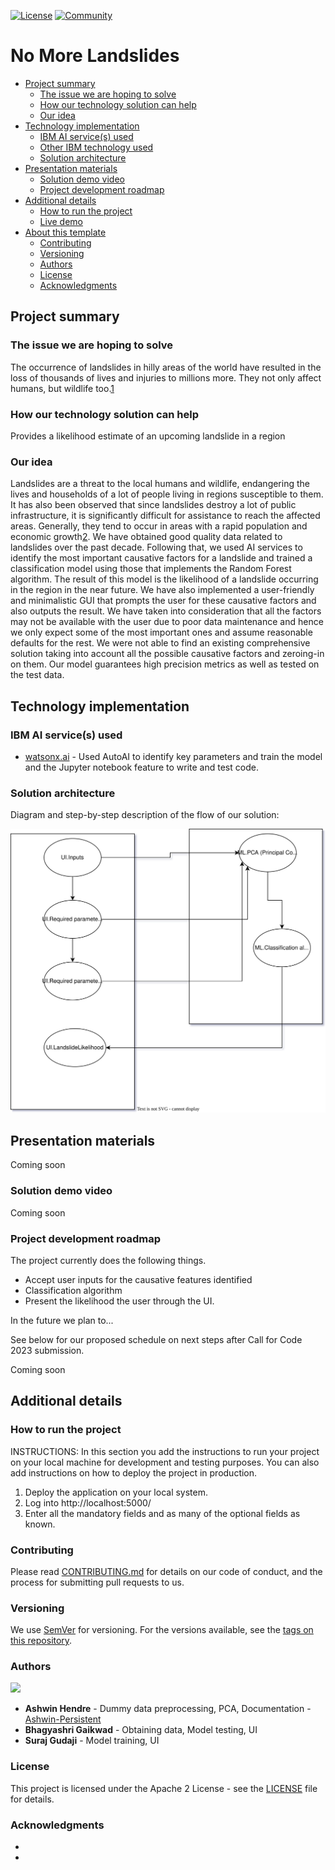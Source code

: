 [![License](https://img.shields.io/badge/License-Apache2-blue.svg)](https://www.apache.org/licenses/LICENSE-2.0) [![Community](https://img.shields.io/badge/Join-Community-blue)](https://developer.ibm.com/callforcode/solutions/projects/get-started/)

# No More Landslides

- [Project summary](#project-summary)
  - [The issue we are hoping to solve](#the-issue-we-are-hoping-to-solve)
  - [How our technology solution can help](#how-our-technology-solution-can-help)
  - [Our idea](#our-idea)
- [Technology implementation](#technology-implementation)
  - [IBM AI service(s) used](#ibm-ai-services-used)
  - [Other IBM technology used](#other-ibm-technology-used)
  - [Solution architecture](#solution-architecture)
- [Presentation materials](#presentation-materials)
  - [Solution demo video](#solution-demo-video)
  - [Project development roadmap](#project-development-roadmap)
- [Additional details](#additional-details)
  - [How to run the project](#how-to-run-the-project)
  - [Live demo](#live-demo)
- [About this template](#about-this-template)
  - [Contributing](#contributing)
  - [Versioning](#versioning)
  - [Authors](#authors)
  - [License](#license)
  - [Acknowledgments](#acknowledgments)


## Project summary

### The issue we are hoping to solve
The occurrence of landslides in hilly areas of the world have resulted in the loss of thousands of lives and injuries to millions more. They not only affect humans, but wildlife too.[1](#1)

### How our technology solution can help

Provides a likelihood estimate of an upcoming landslide in a region

### Our idea
Landslides are a threat to the local humans and wildlife, endangering the lives and households of a lot of people living in regions susceptible to them. It has also been observed that since landslides destroy a lot of public infrastructure, it is significantly difficult for assistance to reach the affected areas. Generally, they tend to occur in areas with a rapid population and economic growth[2](#2). We have obtained good quality data related to landslides over the past decade. Following that, we used AI services to identify the most important causative factors for a landslide and trained a classification model using those that implements the Random Forest algorithm. The result of this model is the likelihood of a landslide occurring in the region in the near future. We have also implemented a user-friendly and minimalistic GUI that prompts the user for these causative factors and also outputs the result. We have taken into consideration that all the factors may not be available with the user due to poor data maintenance and hence we only expect some of the most important ones and assume reasonable defaults for the rest. We were not able to find an existing comprehensive solution taking into account all the possible causative factors and zeroing-in on them. Our model guarantees high precision metrics as well as tested on the test data.

## Technology implementation

### IBM AI service(s) used




- [watsonx.ai](https://www.ibm.com/products/watsonx-ai) - Used AutoAI to identify key parameters and train the model and the Jupyter notebook feature to write and test code.


### Solution architecture

Diagram and step-by-step description of the flow of our solution:

![Stages of the application](./docs/design/stages.svg)


## Presentation materials

Coming soon

### Solution demo video

Coming soon

### Project development roadmap

The project currently does the following things.

- Accept user inputs for the causative features identified
- Classification algorithm
- Present the likelihood the user through the UI.

In the future we plan to...

See below for our proposed schedule on next steps after Call for Code 2023 submission.

Coming soon

## Additional details

### How to run the project

INSTRUCTIONS: In this section you add the instructions to run your project on your local machine for development and testing purposes. You can also add instructions on how to deploy the project in production.
1. Deploy the application on your local system.
2. Log into http://localhost:5000/
3. Enter all the mandatory fields and as many of the optional fields as known.


### Contributing

Please read [CONTRIBUTING.md](CONTRIBUTING.md) for details on our code of conduct, and the process for submitting pull requests to us.

### Versioning

We use [SemVer](http://semver.org/) for versioning. For the versions available, see the [tags on this repository](https://github.com/no-more-landslides/no-more-landslides/tags).

### Authors

<a href="https://github.com/no-more-landslides/no-more-landslides/graphs/contributors">
  <img src="https://contributors-img.web.app/image?repo=no-more-landslides/no-more-landslides" />
</a>

- **Ashwin Hendre** - Dummy data preprocessing, PCA, Documentation - [Ashwin-Persistent](https://github.com/Ashwin-Persistent)
- **Bhagyashri Gaikwad** - Obtaining data, Model testing, UI
- **Suraj Gudaji** - Model training, UI

### License

This project is licensed under the Apache 2 License - see the [LICENSE](LICENSE) file for details.

### Acknowledgments

- [1]: https://www.britannica.com/science/landslide#/media/1/329513/209350
- [2]: https://www.britannica.com/science/landslide